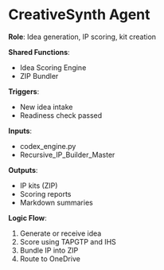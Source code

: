 
# CreativeSynth Agent

**Role**: Idea generation, IP scoring, kit creation

**Shared Functions**:
- Idea Scoring Engine
- ZIP Bundler

**Triggers**:
- New idea intake
- Readiness check passed

**Inputs**:
- codex_engine.py
- Recursive_IP_Builder_Master

**Outputs**:
- IP kits (ZIP)
- Scoring reports
- Markdown summaries

**Logic Flow**:
1. Generate or receive idea
2. Score using TAPGTP and IHS
3. Bundle IP into ZIP
4. Route to OneDrive
